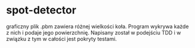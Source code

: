 # spot-detector
graficzny plik .pbm zawiera różnej wielkości koła. Program wykrywa każde z nich i podaje jego powierzchnię. Napisany został w podejściu TDD i w związku z tym w całości jest pokryty testami.
